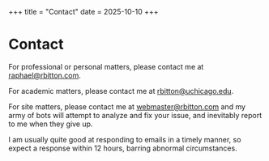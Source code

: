 +++
title = "Contact"
date = 2025-10-10
+++

# Contact

For professional or personal matters, please contact me at [raphael@rbitton.com](mailto:raphael@rbitton.com).

For academic matters, please contact me at [rbitton@uchicago.edu](mailto:rbitton@uchicago.edu).

For site matters, please contact me at [webmaster@rbitton.com](mailto:webmaster@rbitton.com) and my army of bots will attempt to analyze and fix your issue, and inevitably report to me when they give up.

I am usually quite good at responding to emails in a timely manner, so expect a response within 12 hours, barring abnormal circumstances.
